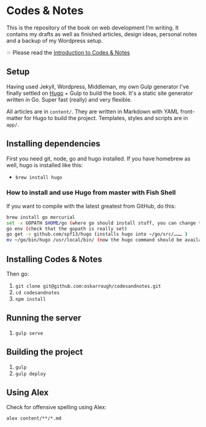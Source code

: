 # Codes & Notes

This is the repository of the book on web development I’m writing. It contains my drafts as well as finished articles, design ideas, personal notes and a backup of my Wordpress setup.

☞ Please read the [Introduction to Codes & Notes](http://codesandnotes.com/introduction)

## Setup

Having used Jekyll, Wordpress, Middleman, my own Gulp generator I've finally settled on [Hugo](http://gohugo.io/) + Gulp to build the book. It's a static site generator written in Go. Super fast (really) and very flexible.

All articles are in `content/`. They are written in Markdown with YAML front-matter for Hugo to build the project. Templates, styles and scripts are in `app/`.

## Installing dependencies

First you need git, node, go and hugo installed. If you have homebrew as well, hugo is installed like this:

- `brew install hugo`

### How to install and use Hugo from master with Fish Shell

If you want to compile with the latest greatest from GitHub, do this:

```bash
brew install go mercurial
set -x GOPATH $HOME/go (where go should install stuff, you can change this)
go env (check that the gopath is really set)
go get -v github.com/spf13/hugo (installs hugo into ~/go/src/……… )
mv ~/go/bin/hugo /usr/local/bin/ (now the hugo command should be available in your fish shell)
```

## Installing Codes & Notes

Then go:

1. `git clone git@github.com:oskarrough/codesandnotes.git`
2. `cd codesandnotes`
3. `npm install`

## Running the server

1. `gulp serve`

## Building the project

1. `gulp`
2. `gulp deploy`

## Using Alex

Check for offensive spelling using Alex:

`alex content/**/*.md`
